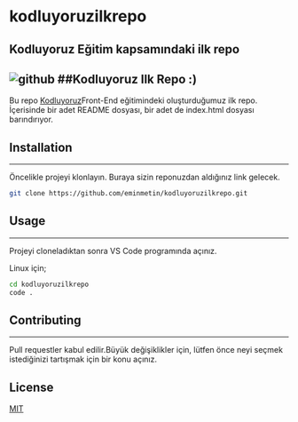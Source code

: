 # kodluyoruzilkrepo

Kodluyoruz Eğitim kapsamındaki ilk repo
---
![github](https://user-images.githubusercontent.com/114093692/191643352-5ba3f556-2776-4910-9b6f-3b98affb1a8a.PNG)
##Kodluyoruz Ilk Repo :)
---
Bu repo [Kodluyoruz](https://kodluyoruz.org/)Front-End eğitimindeki oluşturduğumuz ilk repo. İçerisinde bir adet README dosyası, bir adet de index.html dosyası barındırıyor.

## Installation
---
Öncelikle projeyi klonlayın. Buraya sizin reponuzdan aldığınız link gelecek.

```bash
git clone https://github.com/eminmetin/kodluyoruzilkrepo.git
```


## Usage
---
Projeyi cloneladıktan sonra VS Code programında açınız.

Linux için;
```bash 
cd kodluyoruzilkrepo
code .
```

## Contributing
---
Pull requestler kabul edilir.Büyük değişiklikler için, lütfen önce neyi seçmek istediğinizi tartışmak için bir konu açınız.

## License

[MIT](https://choosealicense.com/licenses/mit/)

